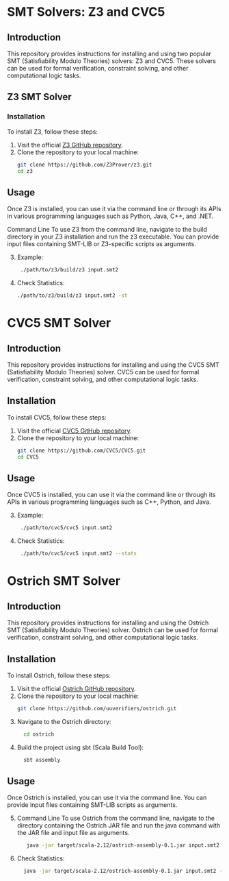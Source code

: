 # SMT Solvers: Z3 and CVC5

## Introduction
This repository provides instructions for installing and using two popular SMT (Satisfiability Modulo Theories) solvers: Z3 and CVC5. These solvers can be used for formal verification, constraint solving, and other computational logic tasks.

## Z3 SMT Solver

### Installation
To install Z3, follow these steps:

1. Visit the official [Z3 GitHub repository](https://github.com/Z3Prover/z3).
2. Clone the repository to your local machine:
   ```sh
   git clone https://github.com/Z3Prover/z3.git
   cd z3
   
## Usage
Once Z3 is installed, you can use it via the command line or through its APIs in various programming languages such as Python, Java, C++, and .NET.

Command Line
To use Z3 from the command line, navigate to the build directory in your Z3 installation and run the z3 executable. You can provide input files containing SMT-LIB or Z3-specific scripts as arguments.

3. Example:
   ```sh
    ./path/to/z3/build/z3 input.smt2
4. Check Statistics:
    ```sh
   ./path/to/z3/build/z3 input.smt2 -st

# CVC5 SMT Solver

## Introduction
This repository provides instructions for installing and using the CVC5 SMT (Satisfiability Modulo Theories) solver. CVC5 can be used for formal verification, constraint solving, and other computational logic tasks.

## Installation
To install CVC5, follow these steps:

1. Visit the official [CVC5 GitHub repository](https://github.com/CVC5/CVC5).
2. Clone the repository to your local machine:
   ```sh
   git clone https://github.com/CVC5/CVC5.git
   cd CVC5


## Usage

Once CVC5 is installed, you can use it via the command line or through its APIs in various programming languages such as C++, Python, and Java.

3. Example:
   ```sh
    ./path/to/cvc5/cvc5 input.smt2

4. Check Statistics:
   ```sh
    ./path/to/cvc5/cvc5 input.smt2 --stats

# Ostrich SMT Solver

## Introduction
This repository provides instructions for installing and using the Ostrich SMT (Satisfiability Modulo Theories) solver. Ostrich can be used for formal verification, constraint solving, and other computational logic tasks.

## Installation
To install Ostrich, follow these steps:

1. Visit the official [Ostrich GitHub repository](https://github.com/uuverifiers/ostrich).
2. Clone the repository to your local machine:
   ```sh
   git clone https://github.com/uuverifiers/ostrich.git
3. Navigate to the Ostrich directory:
   ```sh
     cd ostrich

4. Build the project using sbt (Scala Build Tool):
    ```sh
      sbt assembly

## Usage
Once Ostrich is installed, you can use it via the command line. You can provide input files containing SMT-LIB scripts as arguments.

5. Command Line
To use Ostrich from the command line, navigate to the directory containing the Ostrich JAR file and run the java command with the JAR file and input file as arguments.
    ```sh
       java -jar target/scala-2.12/ostrich-assembly-0.1.jar input.smt2
6. Check Statistics:
   ```sh
     java -jar target/scala-2.12/ostrich-assembly-0.1.jar input.smt2 -logging=stats




